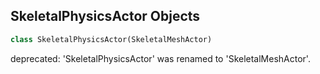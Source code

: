 ## SkeletalPhysicsActor Objects

```python
class SkeletalPhysicsActor(SkeletalMeshActor)
```

deprecated: 'SkeletalPhysicsActor' was renamed to 'SkeletalMeshActor'.

<a id="unreal.AnimationThumbnailSkeletalMeshActor"></a>